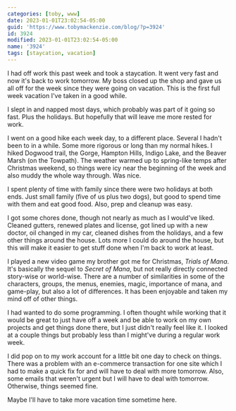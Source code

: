 ```yaml
---
categories: [toby, www]
date: 2023-01-01T23:02:54-05:00
guid: 'https://www.tobymackenzie.com/blog/?p=3924'
id: 3924
modified: 2023-01-01T23:02:54-05:00
name: '3924'
tags: [staycation, vacation]
---
```


I had off work this past week and took a staycation.  It went very fast and now it's back to work tomorrow.<!--more-->  My boss closed up the shop and gave us all off for the week since they were going on vacation.  This is the first full week vacation I've taken in a good while.

I slept in and napped most days, which probably was part of it going so fast.  Plus the holidays.  But hopefully that will leave me more rested for work.

I went on a good hike each week day, to a different place.  Several I hadn't been to in a while.  Some more rigorous or long than my normal hikes.  I hiked Dogwood trail, the Gorge, Hampton Hills, Indigo Lake, and the Beaver Marsh (on the Towpath).  The weather warmed up to spring-like temps after Christmas weekend, so things were icy near the beginning of the week and also muddy the whole way through.  Was nice.

I spent plenty of time with family since there were two holidays at both ends.  Just small family (five of us plus two dogs), but good to spend time with them and eat good food.  Also, prep and cleanup was easy.

I got some chores done, though not nearly as much as I would've liked.  Cleaned gutters, renewed plates and license, got lined up with a new doctor, oil changed in my car, cleaned dishes from the holidays, and a few other things around the house.  Lots more I could do around the house, but this will make it easier to get stuff done when I'm back to work at least.

I played a new video game my brother got me for Christmas, *Trials of Mana*.  It's basically the sequel to *Secret of Mana*, but not really directly connected story-wise or world-wise.  There are a number of similarities in some of the characters, groups, the menus, enemies, magic, importance of mana, and game-play, but also a lot of differences.  It has been enjoyable and taken my mind off of other things.

I had wanted to do some programming.  I often thought while working that it would be great to just have off a week and be able to work on my own projects and get things done there, but I just didn't really feel like it.  I looked at a couple things but probably less than I might've during a regular work week.

I did pop on to my work account for a little bit one day to check on things.  There was a problem with an e-commerce transaction for one site which I had to make a quick fix for and will have to deal with more tomorrow.  Also, some emails that weren't urgent but I will have to deal with tomorrow.  Otherwise, things seemed fine.

Maybe I'll have to take more vacation time sometime here.
